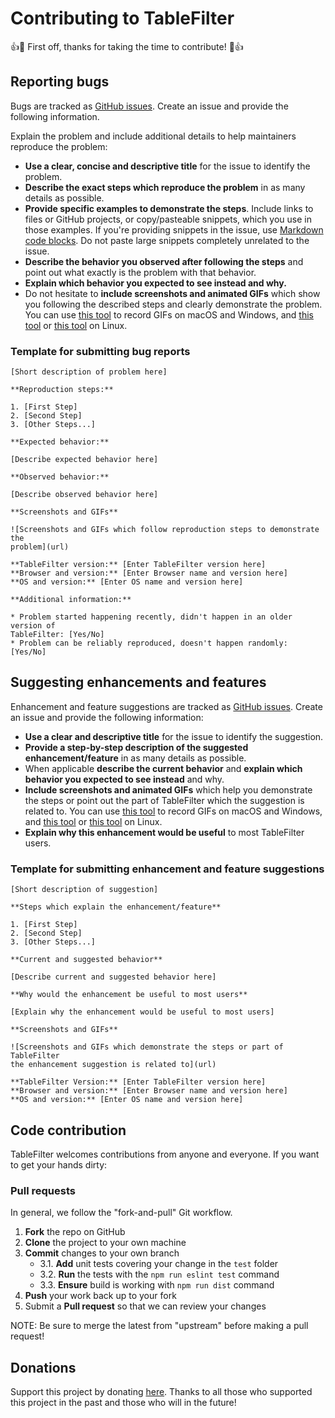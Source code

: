 # Contributing to TableFilter
:+1::tada: First off, thanks for taking the time to contribute! :tada::+1:

## Reporting bugs
Bugs are tracked as [GitHub issues](https://guides.github.com/features/issues/).
Create an issue and provide the following information.

Explain the problem and include additional details to help maintainers reproduce
the problem:

* **Use a clear, concise and descriptive title** for the issue to identify the
problem.
* **Describe the exact steps which reproduce the problem** in as many details
as possible.
* **Provide specific examples to demonstrate the steps**. Include links to
files or GitHub projects, or copy/pasteable snippets, which you use in those
examples. If you're providing snippets in the issue, use
[Markdown code blocks](https://guides.github.com/features/mastering-markdown/#GitHub-flavored-markdown).
Do not paste large snippets completely unrelated to the issue.
* **Describe the behavior you observed after following the steps** and point
out what exactly is the problem with that behavior.
* **Explain which behavior you expected to see instead and why.**
* Do not hesitate to **include screenshots and animated GIFs** which show you
following the described steps and clearly demonstrate the problem.
You can use [this tool](http://www.cockos.com/licecap/) to record GIFs on macOS
and Windows, and [this tool](https://github.com/colinkeenan/silentcast) or
[this tool](https://github.com/GNOME/byzanz) on Linux.

### Template for submitting bug reports

    [Short description of problem here]

    **Reproduction steps:**

    1. [First Step]
    2. [Second Step]
    3. [Other Steps...]

    **Expected behavior:**

    [Describe expected behavior here]

    **Observed behavior:**

    [Describe observed behavior here]

    **Screenshots and GIFs**

    ![Screenshots and GIFs which follow reproduction steps to demonstrate the
    problem](url)

    **TableFilter version:** [Enter TableFilter version here]
    **Browser and version:** [Enter Browser name and version here]
    **OS and version:** [Enter OS name and version here]

    **Additional information:**

    * Problem started happening recently, didn't happen in an older version of
    TableFilter: [Yes/No]
    * Problem can be reliably reproduced, doesn't happen randomly: [Yes/No]

## Suggesting enhancements and features
Enhancement and feature suggestions are tracked as
[GitHub issues](https://guides.github.com/features/issues/).
Create an issue and provide the following information:

* **Use a clear and descriptive title** for the issue to identify the
suggestion.
* **Provide a step-by-step description of the suggested enhancement/feature**
in as many details as possible.
* When applicable **describe the current behavior** and
**explain which behavior you expected to see instead** and why.
* **Include screenshots and animated GIFs** which help you demonstrate the
steps or point out the part of TableFilter which the suggestion is related to.
You can use [this tool](http://www.cockos.com/licecap/) to record GIFs on macOS
and Windows, and [this tool](https://github.com/colinkeenan/silentcast) or
[this tool](https://github.com/GNOME/byzanz) on Linux.
* **Explain why this enhancement would be useful** to most TableFilter users.

### Template for submitting enhancement and feature suggestions

    [Short description of suggestion]

    **Steps which explain the enhancement/feature**

    1. [First Step]
    2. [Second Step]
    3. [Other Steps...]

    **Current and suggested behavior**

    [Describe current and suggested behavior here]

    **Why would the enhancement be useful to most users**

    [Explain why the enhancement would be useful to most users]

    **Screenshots and GIFs**

    ![Screenshots and GIFs which demonstrate the steps or part of TableFilter
    the enhancement suggestion is related to](url)

    **TableFilter Version:** [Enter TableFilter version here]
    **Browser and version:** [Enter Browser name and version here]
    **OS and version:** [Enter OS name and version here]

## Code contribution
TableFilter welcomes contributions from anyone and everyone. If you want to get
your hands dirty:

### Pull requests
In general, we follow the "fork-and-pull" Git workflow.

 1. **Fork** the repo on GitHub
 2. **Clone** the project to your own machine
 3. **Commit** changes to your own branch
    - 3.1. **Add** unit tests covering your change in the `test` folder
    - 3.2. **Run** the tests with the `npm run eslint test` command
    - 3.3. **Ensure** build is working with `npm run dist` command
 4. **Push** your work back up to your fork
 5. Submit a **Pull request** so that we can review your changes

NOTE: Be sure to merge the latest from "upstream" before making a pull request!

## Donations
Support this project by donating [here](http://www.tablefilter.com/donate.html).
Thanks to all those who supported this project in the past and those who will
in the future!
